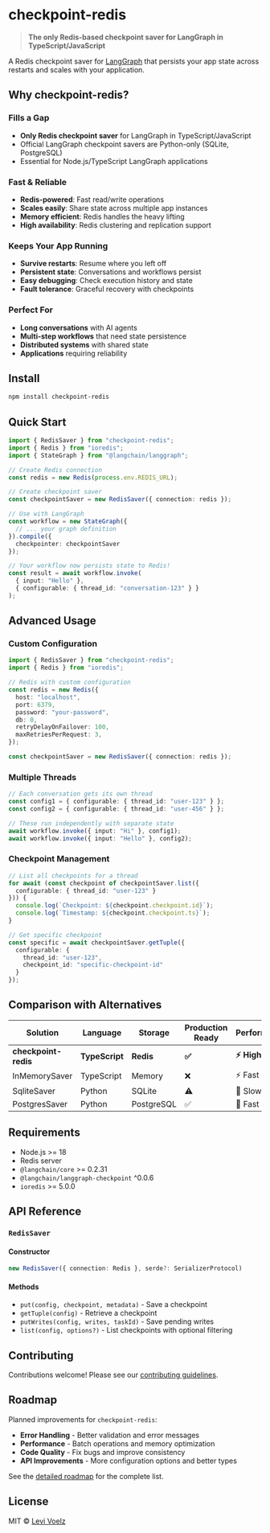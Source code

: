 # checkpoint-redis

> **The only Redis-based checkpoint saver for LangGraph in TypeScript/JavaScript**

A Redis checkpoint saver for [LangGraph](https://github.com/langchain-ai/langgraphjs) that persists your app state across restarts and scales with your application.

## Why checkpoint-redis?

### **Fills a Gap**
- **Only Redis checkpoint saver** for LangGraph in TypeScript/JavaScript
- Official LangGraph checkpoint savers are Python-only (SQLite, PostgreSQL)
- Essential for Node.js/TypeScript LangGraph applications

### **Fast & Reliable**
- **Redis-powered**: Fast read/write operations
- **Scales easily**: Share state across multiple app instances
- **Memory efficient**: Redis handles the heavy lifting
- **High availability**: Redis clustering and replication support

### **Keeps Your App Running**
- **Survive restarts**: Resume where you left off
- **Persistent state**: Conversations and workflows persist
- **Easy debugging**: Check execution history and state
- **Fault tolerance**: Graceful recovery with checkpoints

### **Perfect For**
- **Long conversations** with AI agents
- **Multi-step workflows** that need state persistence
- **Distributed systems** with shared state
- **Applications** requiring reliability

## Install

```bash
npm install checkpoint-redis
```

## Quick Start

```ts
import { RedisSaver } from "checkpoint-redis";
import { Redis } from "ioredis";
import { StateGraph } from "@langchain/langgraph";

// Create Redis connection
const redis = new Redis(process.env.REDIS_URL);

// Create checkpoint saver
const checkpointSaver = new RedisSaver({ connection: redis });

// Use with LangGraph
const workflow = new StateGraph({
  // ... your graph definition
}).compile({
  checkpointer: checkpointSaver
});

// Your workflow now persists state to Redis!
const result = await workflow.invoke(
  { input: "Hello" },
  { configurable: { thread_id: "conversation-123" } }
);
```

## Advanced Usage

### Custom Configuration

```ts
import { RedisSaver } from "checkpoint-redis";
import { Redis } from "ioredis";

// Redis with custom configuration
const redis = new Redis({
  host: "localhost",
  port: 6379,
  password: "your-password",
  db: 0,
  retryDelayOnFailover: 100,
  maxRetriesPerRequest: 3,
});

const checkpointSaver = new RedisSaver({ connection: redis });
```

### Multiple Threads

```ts
// Each conversation gets its own thread
const config1 = { configurable: { thread_id: "user-123" } };
const config2 = { configurable: { thread_id: "user-456" } };

// These run independently with separate state
await workflow.invoke({ input: "Hi" }, config1);
await workflow.invoke({ input: "Hello" }, config2);
```

### Checkpoint Management

```ts
// List all checkpoints for a thread
for await (const checkpoint of checkpointSaver.list({
  configurable: { thread_id: "user-123" }
})) {
  console.log(`Checkpoint: ${checkpoint.checkpoint.id}`);
  console.log(`Timestamp: ${checkpoint.checkpoint.ts}`);
}

// Get specific checkpoint
const specific = await checkpointSaver.getTuple({
  configurable: { 
    thread_id: "user-123",
    checkpoint_id: "specific-checkpoint-id"
  }
});
```

## Comparison with Alternatives

| Solution | Language | Storage | Production Ready | Performance | Setup |
|----------|----------|---------|------------------|-------------|-------|
| **checkpoint-redis** | **TypeScript** | **Redis** | **✅** | **⚡ High** | **Easy** |
| InMemorySaver | TypeScript | Memory | ❌ | ⚡ Fast | Trivial |
| SqliteSaver | Python | SQLite | ⚠️ | 🐌 Slow | Easy |
| PostgresSaver | Python | PostgreSQL | ✅ | 🚀 Fast | Complex |

## Requirements

- Node.js >= 18
- Redis server
- `@langchain/core` >= 0.2.31
- `@langchain/langgraph-checkpoint` ^0.0.6
- `ioredis` >= 5.0.0

## API Reference

### `RedisSaver`

#### Constructor
```ts
new RedisSaver({ connection: Redis }, serde?: SerializerProtocol)
```

#### Methods

- `put(config, checkpoint, metadata)` - Save a checkpoint
- `getTuple(config)` - Retrieve a checkpoint
- `putWrites(config, writes, taskId)` - Save pending writes
- `list(config, options?)` - List checkpoints with optional filtering

## Contributing

Contributions welcome! Please see our [contributing guidelines](CONTRIBUTING.md).

## Roadmap

Planned improvements for `checkpoint-redis`:

- **Error Handling** - Better validation and error messages
- **Performance** - Batch operations and memory optimization
- **Code Quality** - Fix bugs and improve consistency
- **API Improvements** - More configuration options and better types

See the [detailed roadmap](./ROADMAP.md) for the complete list.

## License

MIT © [Levi Voelz](https://github.com/levivoelz)

